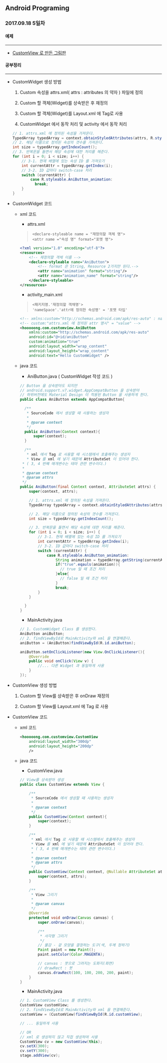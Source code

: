 Android Programing
----------------------------------------------------
### 2017.09.18 5일차

#### 예제
____________________________________________________

  - [CustomView 로 만든 그림판](https://github.com/Hooooong/DAY11_Drawing.git)

#### 공부정리
____________________________________________________

- CustomWidget 생성 방법

  1. Custom 속성을 attrs.xml( attrs : attributes 의 약자 ) 파일에 정의

  2. Custom 할 객체(Widget)를 상속받은 후 재정의

  3. Custom 할 객체(Widget)를 Layout.xml 에 Tag로 사용

  4. CustomWidget 에서 동작 처리 및 activity 에서 동작 처리

  ```Java
  // 1. attrs.xml 에 정의된 속성을 가져온다.
  TypedArray typedArray = context.obtainStyledAttributes(attrs, R.styleable.AniButton);
  // 2. 해당 이름으로 정의된 속성의 갯수를 가져온다.
  int size = typedArray.getIndexCount();
  // 3. 반복문을 돌면서 해당 속성에 대한 처리를 해준다.
  for (int i = 0; i < size; i++) {
      // 3-1. 현재 배열에 있는 속성 ID 를 가져오기
      int currentAttr = typedArray.getIndex(i);
      // 3-2. ID 값마다 switch-case 처리
      switch (currentAttr) {
          case R.styleable.AniButton_animation:
            break;
      }
  }          
  ```

- CustomWidget 코드

  - xml 코드

      - attrs.xml

      > `<declare-styleable name = "재정의할 객체 명">` <br>
      > `<attr name ="속성 명" format="포멧 명">`

      ```xml
      <?xml version="1.0" encoding="utf-8"?>
      <resources>
          <!-- 재정의할 객체 이름 -->
          <declare-styleable name="AniButton">
              <!-- format 은 String, Resource 2가지만 된다.-->
              <attr name="animation" format="string"/>
              <attr name="animation_name" format="string"/>
          </declare-styleable>
      </resources>
      ```

      - activity_main.xml

      > `<패키지명.'재정의할 객채명'>` <br>
      > `'nameSpace'.'attr에 정의한 속성명' = '포맷 타입'`

      ```xml
      <!-- xmlns:custom="http://schemas.android.com/apk/res-auto" : nameSpace 를 자동으로 지원(custom) -->
      <!-- custom:"attrs.xml 에 정의된 attr 명시" = "value" -->
      <hooooong.com.customview.AniButton
          xmlns:custom="http://schemas.android.com/apk/res-auto"
          android:id="@+id/aniButton"
          custom:animation="true"
          android:layout_width="wrap_content"
          android:layout_height="wrap_content"
          android:text="Hello CustomWidget" />
      ```

  - java 코드

      - AniButton.java ( CustomWidget 작성 코드 )

      ```java
      // Button 을 상속받아도 되지만
      // android.support.v7.widget.AppCompatButton 을 상속받아
      // 하위버전에도 Material Design 이 적용된 Button 을 사용하게 한다.              
      public class AniButton extends AppCompatButton{

        /**
         * SourceCode 에서 생성할 때 사용하는 생성자
         *
         * @param context
         */
        public AniButton(Context context){
            super(context);
        }

        /**
         * xml 에서 Tag 로 사용할 때 시스템에서 호출해주는 생성자
         * View 를 xml 에 넣기 때문에 AttributeSet 이 있어야 한다.
       * ( 3, 4 번째 매개변수는 테마 관련 변수이다.)
       *
       * @param context
       * @param attrs
       */              
      public AniButton(final Context context, AttributeSet attrs) {
          super(context, attrs);

          // 1. attrs.xml 에 정의된 속성을 가져온다.
          TypedArray typedArray = context.obtainStyledAttributes(attrs, R.styleable.AniButton);

          // 2. 해당 이름으로 정의된 속성의 갯수를 가져온다.
          int size = typedArray.getIndexCount();

          // 3. 반복문을 돌면서 해당 속성에 대한 처리를 해준다.
          for (int i = 0; i < size; i++) {
              // 3-1. 현재 배열에 있는 속성 ID 를 가져오기
              int currentAttr = typedArray.getIndex(i);
              // 3-2. ID 값마다 switch-case 처리
              switch (currentAttr) {
                  case R.styleable.AniButton_animation:
                      String animation = typedArray.getString(currentAttr);
                      if("true".eqauls(animation)){
                        // true 일 때 조건 처리
                      }else{
                        // false 일 때 조건 처리
                      }
                      break;
              }
          }

        }
      }
      ```

      - MainActivity.java

      ```java
      // 1. CustomWidget Class 를 생성한다.
      AniButton aniButton;  
      // 2. findViewById로 MainActivity와 xml 을 연결해준다.
      aniButton = (AniButton)findViewById(R.id.aniButton);

      aniButton.setOnClickListener(new View.OnClickListener(){
          @Override
          public void onClick(View v) {
              //... 다른 Widget 과 동일하게 사용
          }
      });   
      ```

- CustomView 생성 방법

  1. Custom 할 View를 상속받은 후 onDraw 재정의

  2. Custom 할 View를 Layout.xml 에 Tag 로 사용

- CustomView 코드

    - xml 코드

        ```xml
        <hooooong.com.customview.CustomView
            android:layout_width="300dp"
            android:layout_height="200dp"
            />
        ```

    - java 코드

        - CustomView.java

        ```java
        // View를 상속받아 생성
        public class CustomView extends View {

            /**
             * SourceCode 에서 생성할 때 사용하는 생성자
             *
             * @param context
             */
            public CustomView(Context context){
                super(context);
            }

            /**
             * xml 에서 Tag 로 사용할 때 시스템에서 호출해주는 생성자
             * View 를 xml 에 넣기 때문에 AttributeSet 이 있어야 한다.
             * ( 3, 4 번째 매개변수는 테마 관련 변수이다.)
             *
             * @param context
             * @param attrs
             */
            public CustomView(Context context, @Nullable AttributeSet attrs) {
                super(context, attrs);
            }

            /**
             * View 그리기
             *
             * @param canvas
             */
            @Override
            protected void onDraw(Canvas canvas) {
                super.onDraw(canvas);

                /**
                 * 사각형 그리기
                 */
                // 물감 - 겉 모양을 결정하는 도구(색, 두께 정하기)
                Paint paint = new Paint();
                paint.setColor(Color.MAGENTA);

                // canvas : 붓으로 그려지는 도화지(화면)
                // drawRect : 붓
                canvas.drawRect(100, 100, 200, 200, paint);
            }
        }
        ```

        - MainActivity.java

        ```java
        // 1. CustomView Class 를 생성한다.
        CustomView customView;  
        // 2. findViewById로 MainActivity와 xml 을 연결해준다.
        customView = (CustomView)findViewById(R.id.customView);

        // ... 동일하게 사용

        // OR
        // xml 로 생성하지 않고 직접 생성하여 사용
        CustomView cv = new CustomView(this);
        cv.setX(300);
        cv.setY(300);
        stage.addView(cv);                  
        ```
